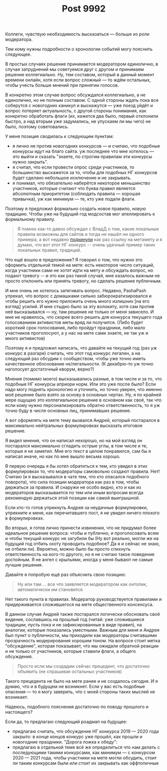 ﻿---
title: "Post 9992"
se.owner.user_id: 213987
se.owner.display_name: "A K"
se.owner.link: "https://ru.meta.stackoverflow.com/users/213987/a-k"
se.link: "https://ru.meta.stackoverflow.com/a/9992"
se.post_id: 9992
se.post_type: answer
se.score: 5
---
<p>Коллеги, чувствую необходимость высказаться — больше из роли модератора.</p>

<p>Тем кому нужны подробности о хронологии событий могу пояснить следующее.</p>

<p>В простых случаях решение принимается модератором единолично, в случае затруднений мы советуемся друг с другом и принимаем решение коллегиально. Ну, тем составом, который в данный момент времени онлайн, хотя если вопрос сложный — то ждём остальных, чтобы учесть больше мнений при принятии голосов.</p>

<p>В конкретно этом случае вопрос обсуждался коллегиально, а не единолично, но не полным составом. С одной стороны ждать пока все соберутся с новогодних каникул и выскажутся — уже поезд уйдёт и вопрос потеряет актуальность, с другой стороны понимания, как конкретно обработать флаги (их, кажется два было, первый отклонили быстро, а над вторым уже задумались, не упускаем ли мы чего) не было, поэтому советовались.</p>

<p>У меня позиция сводилась к следующим пунктам:</p>

<ul>
<li>я лично не против новогодних конкурсов — и считаю, что подобные конкурсы идут на благо сайта. уж последнее что мне хотелось — это выйти и сказать "знаете, по строгим правилам эти конкурсы нужно закрыть".</li>
<li>я считал, что если провести опрос среди участников, то большинство выскажется за то, чтобы для подобных НГ конкурсов будет сделано небольшое исключение и не закрывать.</li>
<li>я понимал, что обязательно наберётся некоторое меньшинство участников, которые считают что буква правил является абсолютным приоритетом (соблюдать правила — хорошая привычка), уж как минимум — те, кто уже подали флаги.</li>
</ul>

<p>Поэтому я предложил формально создать новое правило, новую традицию. Чтобы уже на будущий год модсостав мог апеллировать к формальному правилу.</p>

<blockquote>
  <p>Я помню как-то давно обсуждал с ВладД о том, какие локальные правила
  возможны для сайтов и тогда не нашёл ни одного примера, а вот недавно
  <a href="https://meta.stackexchange.com/q/341597/348096">подкинули</a> как раз
  ссылку на метамету и я думаю, что вот этот НГ конкурс -- очень удачный
  пример таких локальных правил, традиций.</p>
</blockquote>

<p>Что ещё вошло в предложение? Я говорил о том, что нужно это оформить отдельной темой на мете: есть некоторое число ситуаций, когда участники сами не хотят идти на мету и обсуждать вопрос, но подают тревогу -- и это как раз такой случай, мне казалось важным не просто отклонить или принять тревогу, но сделать решение публичным.</p>

<p>И мне очень не хотелось затягивать вопрос. Недавно, PashaPash упрекал, что вопрос с домашками сильно забюрократизировался и чтобы решить его нужно приложить очень много излишних [на его взгляд] усилий. И мне стыдно было за эту волокиту, хотя сам против неё высказывался — ну, там решение не только от меня зависело. И мне не нравилось, что скорее всего решить для конкурса текущего года голосованием активистов меты вряд ли получится. (Либо будет короткий срок голосования, либо пройдут праздники, либо мало участников проголосуют, а у нас на мете сами знаете, не так уж и много активистов)</p>

<p>Поэтому я и предложил написать, что давайте на текущий год (раз уж конкурс в разгаре) считать, что этот год конкурс легален, а на следующий раз обсудим с сообществом, чтобы уже точно иметь качественное обоснование не/легальности. (К декабрю-то уж точно  наголосует достаточный кворум, верно?)</p>

<p>Мнения (помимо моего) высказывались разные, в том числе и за то, что подобные НГ конкурсы априори норм. Или это уже после было? Если надо могу поднять хронологию и уточнить, но точно уверен, что именно моё решение было взято за основу в основных чертах. Ну, я по крайней мере ощущаю это коллегиальное решение в основном как своё, так что если кому нужно персонализировать обратно ответственность, то я уж точно буду в числе основных лиц, принимавших решение.</p>

<p>А вот оформлять на мете тему вызвался Андрей, который постарался в максимально нейтральных формулировках высказать итоговое решение. </p>

<p>Я видел мнения, что он написал нехорошо, но на мой взгляд он постарался максимально сгладить острые углы, в том числе и те, которые я не заметил. Мне его текст в целом понравился, сам бы я написал иначе, но как по мне вышло весьма хорошо.</p>

<p>В первую очередь я бы хотел обратиться к тем, кто увидел в этих формулировках то, что модераторы самовольно создают правила. Нет! Считаю (и я высказывался в чате тем, что кто опасался подобного поворота), что сила позиции модератора как раз в том, чтобы держаться за правила. И снаружи не особо видно, кто и как из модераторов высказывается по тем или иным вопросам всегда рекомендую держаться этой позиции как самой выигрышной.</p>

<p>Если кто-то готов упрекнуть Андрея за неудачные формулировки, упрекните и меня, как перечитавшего пост, я не увидел ничего плохого в формулировках.</p>

<p>Во вторых, я готов лично принести извинения, что не придумал более идеальное решение вопроса: чтобы и публично, и проголосовать всем и чтобы текущий конкурс не загубили бы (Ну вот реально, могли же на будущий год отбить охоту проводить подобное? Да я и сейчас не знаю, не отбили ли). Вероятно, можно было бы просто спихнуть ответственность на кого-то другого, но я не считаю такое поведение достойным. Я не ангел с крыльями, иногда у меня бывают не самые лучшие решения.</p>

<p>Давайте я попробую ещё раз объяснить свою позицию:</p>

<blockquote>
  <p>Ну или там ... все что заявляется модератором как онтопик, автоматически им становится</p>
</blockquote>

<p>Нет такого пункта в правилах. Модератор руководствуется правилами и придерживается сложившегося на мете общественного консенсуса. </p>

<p>В данном случае Андрей также постарался логически обосновать своё видение, сославшись на прошлый год (читай: уже сложившиеся традиции, пусть пока и не зафиксированные в виде правил), на аналогии, которые показались уместными. Важным для меня и Андрея был пункт о публичности, мы приходили как модераторы считавшими прозрачность модерирования хорошим тоном. На вопросе стоит метка "обсуждение", которая показывает, что мы ожидали обратной реакции и не только от участников, которые ставили флаги, а общего обсуждения.</p>

<blockquote>
  <p>Просто если мы создадим сейчас прецедент, что достаточно объявить (не спрашивая остальных участников)</p>
</blockquote>

<p>Такого прецедента не было на мете ранее и не создалось сегодня. И я думаю, что и в будущем не возникнет. Если у вас есть подобные опасения — то я могу заверить, что с моей стороны таких мыслей не возникает.</p>

<p>Надеюсь, подобного пояснения достаточно по поводу прошлого и настоящего?</p>

<p>Если да, то предлагаю следующий роадмап на будущее:</p>

<ul>
<li>предлагаю считать, что обсуждение НГ конкурса 2019 — 2020 года закрыто: в конце концов конкурс уже прошёл, как прошли и новогодние праздники. "Дорога ложка к обеду":</li>
<li>предлагаю в отдельной теме всё же определиться что нам делать с последующими такими конкурсами, как минимум — с конкурсом 2020 — 2021 года, чтобы участники на мете могли обсудить, стоит ли таким конкурсам были или стоит их закрывать как оффтопичные</li>
</ul>
